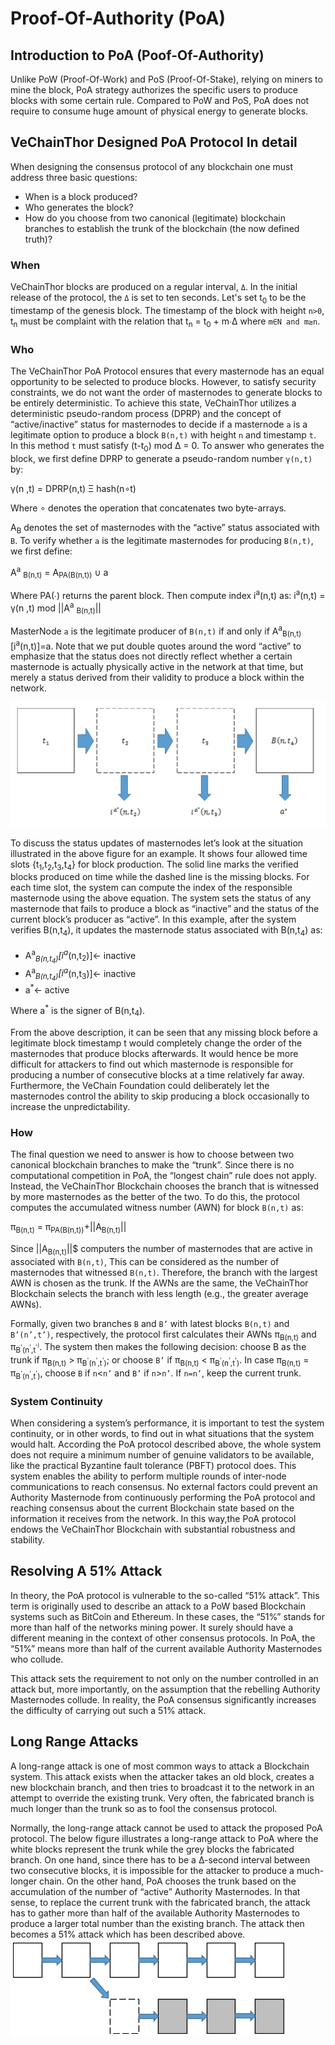 # Proof-Of-Authority (PoA)

## Introduction to PoA (Poof-Of-Authority)
Unlike PoW (Proof-Of-Work) and PoS (Proof-Of-Stake), relying on miners to mine the block, PoA strategy authorizes the specific users to produce blocks with some certain rule. Compared to PoW and PoS, PoA does not require to consume huge amount of physical energy to generate blocks. 

## VeChainThor Designed PoA Protocol In detail
When designing the consensus protocol of any blockchain one must address three basic questions:

* When is a block produced?
* Who generates the block?
* How do you choose from two canonical (legitimate) blockchain branches to establish the trunk of the blockchain (the now defined truth)?

### When

VeChainThor blocks are produced on a regular interval, `Δ`. In the initial release of the protocol, the `Δ` is set to ten seconds. Let's set t<sub>0</sub> to be the timestamp of the genesis block. The timestamp of the block with height `n>0`, t<sub>n</sub> must be complaint with the relation that t<sub>n</sub> = t<sub>0</sub> + m∙Δ where `m∈N and m≥n`. 


### Who

The VeChainThor PoA Protocol ensures that every masternode has an equal opportunity to be selected to produce blocks. However, to satisfy security constraints, we do not want the order of masternodes to generate blocks to be entirely deterministic. To achieve this state, VeChainThor utilizes a deterministic pseudo-random process (DPRP) and the concept of “active/inactive” status for masternodes to decide if a masternode `a` is a legitimate option to produce a block `B(n,t)` with height `n` and timestamp `t`. In this method `t` must satisfy (t-t<sub>0</sub>) mod Δ = 0. To answer who generates the block, we first define DPRP to generate a pseudo-random number `γ(n,t)` by:

γ(n ,t) = DPRP(n,t) Ξ hash(n∘t)

Where ∘ denotes the operation that concatenates two byte-arrays.

A<sub>B</sub> denotes the set of masternodes with the “active” status associated with `B`. To verify whether `a` is the legitimate masternodes for producing `B(n,t)`, we first define:

A<sup>a</sup> <sub>B(n,t)</sub> = A<sub>PA(B(n,t))</sub> ∪ a

Where PA(∙) returns the parent block. Then compute index i<sup>a</sup>(n,t) as:
i<sup>a</sup>(n,t) = γ(n ,t) mod ||A<sup>a</sup> <sub>B(n,t)</sub>||

MasterNode `a` is the legitimate producer of `B(n,t)` if and only if A<sup>a</sup><sub>B(n,t)</sub>[i<sup>a</sup>(n,t)]=a. Note that we put double quotes around the word “active” to emphasize that the status does not directly reflect whether a certain masternode is actually physically active in the network at that time, but merely a status derived from their validity to produce a block within the network.

![Image of DPRP](./Images/DPRP.png)


To discuss the status updates of masternodes let’s look at the situation illustrated in the above figure for an example. It shows four allowed time slots {t<sub>1</sub>,t<sub>2</sub>,t<sub>3</sub>,t<sub>4</sub>} for block production. The solid line marks the verified blocks produced on time while the dashed line is the missing blocks. For each time slot, the system can compute the index of the responsible masternode using the above equation. The system sets the status of any masternode that fails to produce a block as “inactive” and the status of the current block’s producer as “active”. In this example, after the system verifies B(n,t<sub>4</sub>), it updates the masternode status associated with B(n,t<sub>4</sub>) as:

* A<sup>a<sup>*</sup></sup><sub>B(n,t<sub>4</sub>)</sub>[i<sup>a<sup>*</sup></sup>(n,t<sub>2</sub>)]<- inactive
* A<sup>a<sup>*</sup></sup><sub>B(n,t<sub>4</sub>)</sub>[i<sup>a<sup>*</sup></sup>(n,t<sub>3</sub>)]<- inactive
* a<sup>*</sup><- active


Where a<sup>*</sup> is the signer of B(n,t<sub>4</sub>).

From the above description, it can be seen that any missing block before a legitimate block timestamp t would completely change the order of the masternodes that produce blocks afterwards. It would hence be more difficult for attackers to find out which masternode is responsible for producing a number of consecutive blocks at a time relatively far away. Furthermore, the VeChain Foundation could deliberately let the masternodes control the ability to skip producing a block occasionally to increase the unpredictability.



### How

The final question we need to answer is how to choose between two canonical blockchain branches to make the “trunk”. Since there is no computational competition in PoA, the “longest chain” rule does not apply. Instead, the VeChainThor Blockchain chooses the branch that is witnessed by more masternodes as the better of the two. To do this, the protocol computes the accumulated witness number (AWN) for block `B(n,t)` as:

π<sub>B(n,t)</sub> = π<sub>PA(B(n,t))</sub>+||A<sub>B(n,t)</sub>||

Since ||A<sub>B(n,t)</sub>||$ computers the number of masternodes that are active in associated with `B(n,t)`, This can be considered as the number of masternodes that witnessed `B(n,t)`. Therefore, the branch with the largest AWN is chosen as the trunk. If the AWNs are the same, the VeChainThor Blockchain selects the branch with less length (e.g., the greater average AWNs).

Formally, given two branches `B` and `B’` with latest blocks `B(n,t)` and `B’(n’,t’)`, respectively, the protocol first calculates their AWNs π<sub>B(n,t)</sub> and π<sub>B<sup>'</sup>(n<sup>'</sup>,t<sup>'<sup>)</sub>. The system then makes the following decision: choose B as the trunk if π<sub>B(n,t)</sub> > π<sub>B<sup>'</sup>(n<sup>'</sup>,t<sup>'</sup>)</sub>; or choose `B’` if π<sub>B(n,t)</sub> < π<sub>B<sup>'</sup>(n<sup>'</sup>,t<sup>'</sup>)</sub>. In case π<sub>B(n,t)</sub> = π<sub>B<sup>'</sup>(n<sup>'</sup>,t<sup>'</sup>)</sub>, choose `B` if `n`<`n’` and `B’` if `n`>`n’`. If `n=n’`, keep the current trunk.



### System Continuity
When considering a system’s performance, it is important to test the system continuity, or in other words, to find out in what situations that the system would halt. According the PoA protocol described above, the whole system does not require a minimum number of genuine validators to be available, like the practical Byzantine fault tolerance (PBFT) protocol does. This system enables the ability to perform multiple rounds of inter-node communications to reach consensus. No external factors could prevent an Authority Masternode from continuously performing the PoA protocol and reaching consensus about the current Blockchain state based on the information it receives from the network. In this way,the PoA protocol endows the VeChainThor Blockchain with substantial robustness and stability.


## Resolving A 51% Attack
In theory, the PoA protocol is vulnerable to the so-called “51% attack”. This term is originally used to describe an attack to a PoW based Blockchain systems such as BitCoin and Ethereum. In these cases, the “51%” stands for more than half of the networks mining power. It surely should have a different meaning in the context of other consensus protocols. In PoA, the “51%” means more than half of the current available Authority Masternodes who collude.

This attack sets the requirement to not only on the number controlled in an attack but, more importantly, on the assumption that the rebelling Authority Masternodes collude. In reality, the PoA consensus significantly increases the difficulty of carrying out such a 51% attack.

## Long Range Attacks
A long-range attack is one of most common ways to attack a Blockchain system. This attack exists when the attacker takes an old block, creates a new blockchain branch, and then tries to broadcast it to the network in an attempt to override the existing trunk. Very often, the fabricated branch is much longer than the trunk so as to fool the consensus protocol.

Normally, the long-range attack cannot be used to attack the proposed PoA protocol. The below figure illustrates a long-range attack to PoA where the white blocks represent the trunk while the grey blocks the fabricated branch. On one hand, since there has to be a ∆-second interval between two consecutive blocks, it is impossible for the attacker to produce a much-longer chain. On the other hand, PoA chooses the trunk based on the accumulation of the number of “active” Authority Masternodes. In that sense, to replace the current trunk with the fabricated branch, the attack has to gather more than half of the available Authority Masternodes to produce a larger total number than the existing branch. The attack then becomes a 51% attack which has been described above.
![Image of Attack](./Images/Attack.png)
